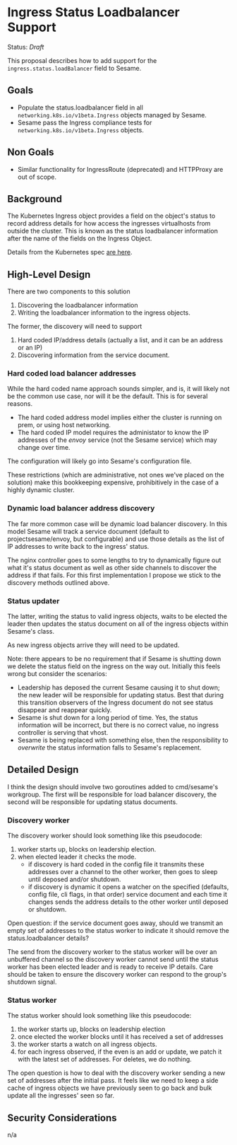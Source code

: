 # Ingress Status Loadbalancer Support

Status: _Draft_

This proposal describes how to add support for the `ingress.status.loadBalancer` field to Sesame.

## Goals

- Populate the status.loadbalancer field in all `networking.k8s.io/v1beta.Ingress` objects managed by Sesame.
- Sesame pass the Ingress compliance tests for `networking.k8s.io/v1beta.Ingress` objects.

## Non Goals

- Similar functionality for IngressRoute (deprecated) and HTTPProxy are out of scope.

## Background

The Kubernetes Ingress object provides a field on the object's status to record address details for how access the ingresses virtualhosts from outside the cluster.
This is known as the status loadbalancer information after the name of the fields on the Ingress Object.

Details from the Kubernetes spec [are here](https://kubernetes.io/docs/reference/generated/kubernetes-api/v1.10/#loadbalancerstatus-v1-core).

## High-Level Design

There are two components to this solution

1. Discovering the loadbalancer information
2. Writing the loadbalancer information to the ingress objects.

The former, the discovery will need to support 

1. Hard coded IP/address details (actually a list, and it can be an address or an IP)
2. Discovering information from the service document.

### Hard coded load balancer addresses

While the hard coded name approach sounds simpler, and is, it will likely not be the common use case, nor will it be the default.
This is for several reasons.

- The hard coded address model implies either the cluster is running on prem, or using host networking.
- The hard coded IP model requires the administator to know the IP addresses of the _envoy_ service (not the Sesame service) which may change over time. 

The configuration will likely go into Sesame's configuration file.

These restrictions (which are administrative, not ones we've placed on the solution) make this bookkeeping expensive, prohibitively in the case of a highly dynamic cluster.

### Dynamic load balancer address discovery

The far more common case will be dynamic load balancer discovery.
In this model Sesame will track a service document (default to projectsesame/envoy, but configurable) and use those details as the list of IP addresses to write back to the ingress' status.

The nginx controller goes to some lengths to try to dynamically figure out what it's status document as well as other side channels to discover the address if that fails.
For this first implementation I propose we stick to the discovery methods outlined above.

### Status updater

The latter, writing the status to valid ingress objects, waits to be elected the leader then updates the status document on all of the ingress objects within Sesame's class.

As new ingress objects arrive they will need to be updated.

Note: there appears to be no requirement that if Sesame is shutting down we delete the status field on the ingress on the way out.
Initially this feels wrong but consider the scenarios:

- Leadership has deposed the current Sesame causing it to shut down; the new leader will be responsible for updating status. Best that during this transition observers of the Ingress document do not see status disappear and reappear quickly.
- Sesame is shut down for a long period of time. Yes, the status information will be incorrect, but there is no correct value, no ingress controller is serving that vhost.
- Sesame is being replaced with something else, then the responsibility to _overwrite_ the status information falls to Sesame's replacement.

## Detailed Design

I think the design should involve two goroutines added to cmd/sesame's workgroup.
The first will be responsible for load balancer discovery, the second will be responsible for updating status documents.

### Discovery worker

The discovery worker should look something like this pseudocode:

1. worker starts up, blocks on leadership election.
2. when elected leader it checks the mode.
    * if discovery is hard coded in the config file it transmits these addresses over a channel to the other worker, then goes to sleep until deposed and/or shutdown.
    * if discovery is dynamic it opens a watcher on the specified (defaults, config file, cli flags, in that order) service document and each time it changes sends the address details to the other worker until deposed or shutdown. 

Open question: if the service document goes away, should we transmit an empty set of addresses to the status worker to indicate it should remove the status.loadbalancer details?

The send from the discovery worker to the status worker will be over an unbuffered channel so the discovery worker cannot send until the status worker has been elected leader and is ready to receive IP details.
Care should be taken to ensure the discovery worker can respond to the group's shutdown signal.

### Status worker

The status worker should look something like this pseudocode:

1. the worker starts up, blocks on leadership election
2. once elected the worker blocks until it has received a set of addresses
3. the worker starts a watch on all ingress objects.
4. for each ingress observed, if the even is an add or update, we patch it with the latest set of addresses. For deletes, we do nothing.

The open question is how to deal with the discovery worker sending a new set of addresses after the initial pass.
It feels like we need to keep a side cache of ingress objects we have previously seen to go back and bulk update all the ingresses' seen so far.  

## Security Considerations

n/a
